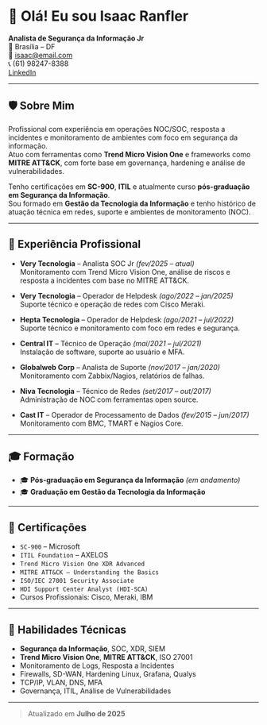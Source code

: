 
# 👋 Olá! Eu sou Isaac Ranfler
**Analista de Segurança da Informação Jr**  
📍 Brasília – DF  
📧 isaac@email.com  
📞 (61) 98247-8388  
[LinkedIn](https://www.linkedin.com/in/isaac-ranfler-5b61159a/)

---

## 🛡️ Sobre Mim

Profissional com experiência em operações NOC/SOC, resposta a incidentes e monitoramento de ambientes com foco em segurança da informação.  
Atuo com ferramentas como **Trend Micro Vision One** e frameworks como **MITRE ATT&CK**, com forte base em governança, hardening e análise de vulnerabilidades.

Tenho certificações em **SC-900**, **ITIL** e atualmente curso **pós-graduação em Segurança da Informação**.  
Sou formado em **Gestão da Tecnologia da Informação** e tenho histórico de atuação técnica em redes, suporte e ambientes de monitoramento (NOC).

---

## 💼 Experiência Profissional

- **Very Tecnologia** – Analista SOC Jr *(fev/2025 – atual)*  
  Monitoramento com Trend Micro Vision One, análise de riscos e resposta a incidentes com base no MITRE ATT&CK.

- **Very Tecnologia** – Operador de Helpdesk *(ago/2022 – jan/2025)*  
  Suporte técnico e operação de redes com Cisco Meraki.

- **Hepta Tecnologia** – Operador de Helpdesk *(ago/2021 – jul/2022)*  
  Suporte técnico e monitoramento com foco em redes e segurança.

- **Central IT** – Técnico de Operação *(mai/2021 – jul/2021)*  
  Instalação de software, suporte ao usuário e MFA.

- **Globalweb Corp** – Analista de Suporte *(nov/2017 – jan/2020)*  
  Monitoramento com Zabbix/Nagios, relatórios de falhas.

- **Niva Tecnologia** – Técnico de Redes *(set/2017 – out/2017)*  
  Administração de NOC com ferramentas open source.

- **Cast IT** – Operador de Processamento de Dados *(fev/2015 – jun/2017)*  
  Monitoramento com BMC, TMART e Nagios Core.

---

## 🎓 Formação

- 🎓 **Pós-graduação em Segurança da Informação** *(em andamento)*  
- 🎓 **Graduação em Gestão da Tecnologia da Informação**

---

## 🏅 Certificações

- `SC-900` – Microsoft  
- `ITIL Foundation` – AXELOS  
- `Trend Micro Vision One XDR Advanced`  
- `MITRE ATT&CK – Understanding the Basics`  
- `ISO/IEC 27001 Security Associate`  
- `HDI Support Center Analyst (HDI-SCA)`  
- Cursos Profissionais: Cisco, Meraki, IBM

---

## 🔧 Habilidades Técnicas

- **Segurança da Informação**, SOC, XDR, SIEM  
- **Trend Micro Vision One**, **MITRE ATT&CK**, ISO 27001  
- Monitoramento de Logs, Resposta a Incidentes  
- Firewalls, SD-WAN, Hardening Linux, Grafana, Qualys
- TCP/IP, VLAN, DNS, MFA  
- Governança, ITIL, Análise de Vulnerabilidades

---

> Atualizado em **Julho de 2025**
